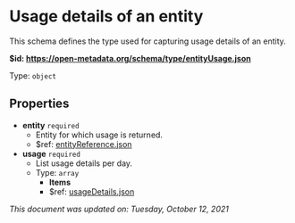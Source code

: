 # Usage details of an entity

This schema defines the type used for capturing usage details of an entity.

**$id: https://open-metadata.org/schema/type/entityUsage.json**

Type: `object`

## Properties
 - **entity** `required`
   - Entity for which usage is returned.
   - $ref: [entityReference.json](entityreference.md)
 - **usage** `required`
   - List usage details per day.
   - Type: `array`
     - **Items**
     - $ref: [usageDetails.json](usagedetails.md)

_This document was updated on: Tuesday, October 12, 2021_